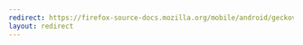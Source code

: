 ```yaml
---
redirect: https://firefox-source-docs.mozilla.org/mobile/android/geckoview/consumer/geckoview-quick-start.html
layout: redirect
---
```

